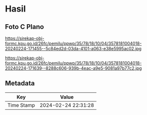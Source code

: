 # Hasil

## Foto C Plano

https://sirekap-obj-formc.kpu.go.id/26fc/pemilu/ppwp/35/78/18/10/04/3578181004018-20240224-171455--5c84ed2d-03da-4101-a063-e38e5995ac02.jpg

https://sirekap-obj-formc.kpu.go.id/26fc/pemilu/ppwp/35/78/18/10/04/3578181004018-20240224-171639--8288c606-939b-4eac-a9e5-9081a97b77c2.jpg


## Metadata

| Key        | Value               |
| ---------- | ------------------- |
| Time Stamp | 2024-02-24 22:31:28 |



